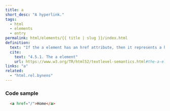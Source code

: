 ```yaml
---
title: a
short_desc: "A hyperlink."
tags:
  - html
  - elements
  - entry
permalink: html/elements/{{ title | slug }}/index.html
definition:
  text: "If the a element has an href attribute, then it represents a hyperlink (a hypertext anchor) labeled by its contents."
  cite:
    text: "4.5.1. The a element"
    url: https://www.w3.org/TR/html52/textlevel-semantics.html#the-a-element
links: "a"
related:
  - "html.rel.bynens"
---
```

<h3><span>Code sample</span></h3>

```html
  <a href="/">Home</a>
```

